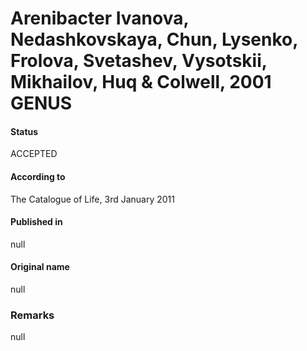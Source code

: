 # Arenibacter Ivanova, Nedashkovskaya, Chun, Lysenko, Frolova, Svetashev, Vysotskii, Mikhailov, Huq & Colwell, 2001 GENUS

#### Status
ACCEPTED

#### According to
The Catalogue of Life, 3rd January 2011

#### Published in
null

#### Original name
null

### Remarks
null